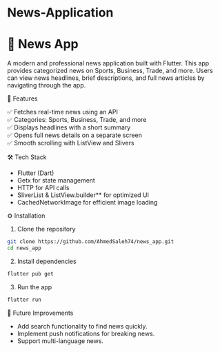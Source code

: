 # News-Application
# 📱 News App

A modern and professional news application built with Flutter. This app provides categorized news on Sports, Business, Trade, and more.
Users can view news headlines, brief descriptions, and full news articles by navigating through the app.


🎯 Features

✅ Fetches real-time news using an API  
✅ Categories: Sports, Business, Trade, and more  
✅ Displays headlines with a short summary  
✅ Opens full news details on a separate screen  
✅ Smooth scrolling with ListView and Slivers 

🛠 Tech Stack

- Flutter (Dart)  
- Getx for state management  
- HTTP for API calls  
- SliverList & ListView.builder** for optimized UI  
- CachedNetworkImage for efficient image loading  


⚙️ Installation

1. Clone the repository
```sh
git clone https://github.com/AhmedSaleh74/news_app.git
cd news_app
```

2. Install dependencies
```sh
flutter pub get
```

3. Run the app
```sh
flutter run
```

🚀 Future Improvements
- Add search functionality to find news quickly.
- Implement push notifications for breaking news.
- Support multi-language news.
